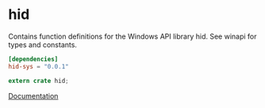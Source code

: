 # hid #
Contains function definitions for the Windows API library hid. See winapi for types and constants.

```toml
[dependencies]
hid-sys = "0.0.1"
```

```rust
extern crate hid;
```

[Documentation](https://retep998.github.io/doc/hid/)
